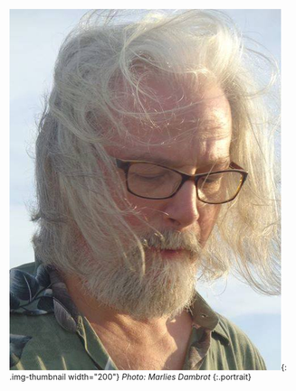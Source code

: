 ![photo of Dana](/assets/portrait.jpg){: .img-thumbnail width="200"}
<cite>Photo: Marlies Dambrot</cite>
{:.portrait}
